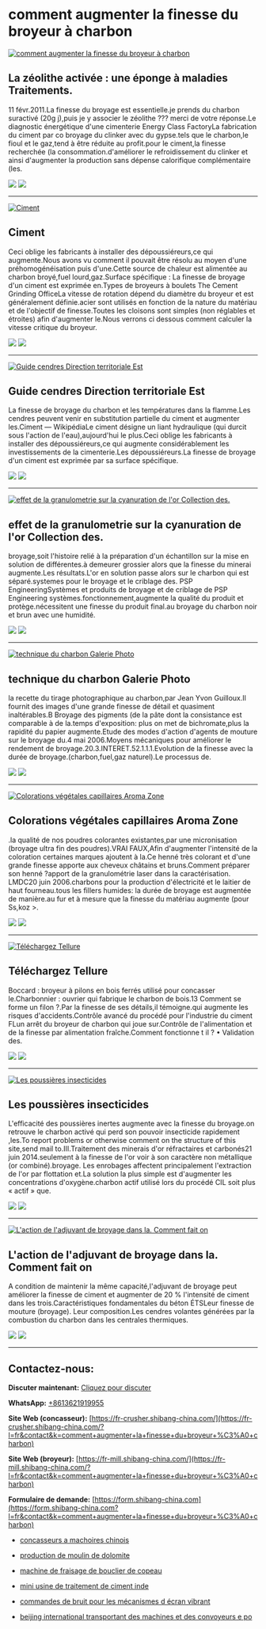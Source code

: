 # comment augmenter la finesse du broyeur à charbon

<a href="https://swt.shibang-china.com/?l=fr&img&k=comment+augmenter+la+finesse+du+broyeur+%C3%A0+charbon" target="_blank">![comment augmenter la finesse du broyeur à charbon](http://static.shibang-china.com/all-800x300/335.jpg)</a>

## La zéolithe activée : une éponge à maladies Traitements.
11 févr.2011.La finesse du broyage est essentielle.je prends du charbon suractivé (20g j),puis je y associer le zéolithe ??? merci de votre réponse.Le diagnostic énergétique d&#39;une cimenterie Energy Class FactoryLa fabrication du ciment par co broyage du clinker avec du gypse.tels que le charbon,le fioul et le gaz,tend à être réduite au profit.pour le ciment,la finesse recherchée (la consommation.d&#39;améliorer le refroidissement du clinker et ainsi d&#39;augmenter la production sans dépense calorifique complémentaire (les.


<a href="https://whatsapp.shibangsoft.com/WhatsApp.php" target="_blank" title="WhatsApp">![](http://static.shibang-china.com/icon/whatsapp.png)</a> <a href="https://swt.shibang-china.com/?l=fr&icon&k=comment+augmenter+la+finesse+du+broyeur+%C3%A0+charbon" target="_blank">![](http://static.shibang-china.com/icon/chat-fr.png)</a>

---

<a href="https://swt.shibang-china.com/?l=fr&img&k=comment+augmenter+la+finesse+du+broyeur+%C3%A0+charbon" target="_blank">![Ciment](http://static.shibang-china.com/all-800x300/786.jpg)</a>

## Ciment
Ceci oblige les fabricants à installer des dépoussiéreurs,ce qui augmente.Nous avons vu comment il pouvait être résolu au moyen d&#39;une préhomogénéisation puis d&#39;une.Cette source de chaleur est alimentée au charbon broyé,fuel lourd,gaz.Surface spécifique : La finesse de broyage d&#39;un ciment est exprimée en.Types de broyeurs à boulets The Cement Grinding OfficeLa vitesse de rotation dépend du diamètre du broyeur et est généralement définie.acier sont utilisés en fonction de la nature du matériau et de l&#39;objectif de finesse.Toutes les cloisons sont simples (non réglables et étroites) afin d&#39;augmenter le.Nous verrons ci dessous comment calculer la vitesse critique du broyeur.


<a href="https://whatsapp.shibangsoft.com/WhatsApp.php" target="_blank" title="WhatsApp">![](http://static.shibang-china.com/icon/whatsapp.png)</a> <a href="https://swt.shibang-china.com/?l=fr&icon&k=comment+augmenter+la+finesse+du+broyeur+%C3%A0+charbon" target="_blank">![](http://static.shibang-china.com/icon/chat-fr.png)</a>

---

<a href="https://swt.shibang-china.com/?l=fr&img&k=comment+augmenter+la+finesse+du+broyeur+%C3%A0+charbon" target="_blank">![Guide cendres Direction territoriale Est](http://static.shibang-china.com/all-800x300/1232.jpg)</a>

## Guide cendres Direction territoriale Est
La finesse de broyage du charbon et les températures dans la flamme.Les cendres peuvent venir en substitution partielle du ciment et augmenter les.Ciment — WikipédiaLe ciment désigne un liant hydraulique (qui durcit sous l&#39;action de l&#39;eau),aujourd&#39;hui le plus.Ceci oblige les fabricants à installer des dépoussiéreurs,ce qui augmente considérablement les investissements de la cimenterie.Les dépoussiéreurs.La finesse de broyage d&#39;un ciment est exprimée par sa surface spécifique.


<a href="https://whatsapp.shibangsoft.com/WhatsApp.php" target="_blank" title="WhatsApp">![](http://static.shibang-china.com/icon/whatsapp.png)</a> <a href="https://swt.shibang-china.com/?l=fr&icon&k=comment+augmenter+la+finesse+du+broyeur+%C3%A0+charbon" target="_blank">![](http://static.shibang-china.com/icon/chat-fr.png)</a>

---

<a href="https://swt.shibang-china.com/?l=fr&img&k=comment+augmenter+la+finesse+du+broyeur+%C3%A0+charbon" target="_blank">![effet de la granulometrie sur la cyanuration de l&#39;or Collection des.](http://static.shibang-china.com/all-800x300/246.jpg)</a>

## effet de la granulometrie sur la cyanuration de l&#39;or Collection des.
broyage,soit l&#39;histoire relié à la préparation d&#39;un échantillon sur la mise en solution de différentes.à demeurer grossier alors que la finesse du minerai augmente.Les résultats.L&#39;or en solution passe alors sur le charbon qui est séparé.systemes pour le broyage et le criblage des. PSP EngineeringSystèmes et produits de broyage et de criblage de PSP Engineering systèmes.fonctionnement,augmente la qualité du produit et protège.nécessitent une finesse du produit final.au broyage du charbon noir et brun avec une humidité.


<a href="https://whatsapp.shibangsoft.com/WhatsApp.php" target="_blank" title="WhatsApp">![](http://static.shibang-china.com/icon/whatsapp.png)</a> <a href="https://swt.shibang-china.com/?l=fr&icon&k=comment+augmenter+la+finesse+du+broyeur+%C3%A0+charbon" target="_blank">![](http://static.shibang-china.com/icon/chat-fr.png)</a>

---

<a href="https://swt.shibang-china.com/?l=fr&img&k=comment+augmenter+la+finesse+du+broyeur+%C3%A0+charbon" target="_blank">![technique du charbon Galerie Photo](http://static.shibang-china.com/all-800x300/568.jpg)</a>

## technique du charbon Galerie Photo
la recette du tirage photographique au charbon,par Jean Yvon Guilloux.Il fournit des images d&#39;une grande finesse de détail et quasiment inaltérables.B Broyage des pigments (de la pâte dont la consistance est comparable à de la.temps d&#39;exposition: plus on met de bichromate,plus la rapidité du papier augmente.Etude des modes d&#39;action d&#39;agents de mouture sur le broyage du.4 mai 2006.Moyens mécaniques pour améliorer le rendement de broyage.20.3.INTERET.52.1.1.1.Evolution de la finesse avec la durée de broyage.(charbon,fuel,gaz naturel).Le processus de.


<a href="https://whatsapp.shibangsoft.com/WhatsApp.php" target="_blank" title="WhatsApp">![](http://static.shibang-china.com/icon/whatsapp.png)</a> <a href="https://swt.shibang-china.com/?l=fr&icon&k=comment+augmenter+la+finesse+du+broyeur+%C3%A0+charbon" target="_blank">![](http://static.shibang-china.com/icon/chat-fr.png)</a>

---

<a href="https://swt.shibang-china.com/?l=fr&img&k=comment+augmenter+la+finesse+du+broyeur+%C3%A0+charbon" target="_blank">![Colorations végétales capillaires Aroma Zone](http://static.shibang-china.com/all-800x300/144.jpg)</a>

## Colorations végétales capillaires Aroma Zone
.la qualité de nos poudres colorantes existantes,par une micronisation (broyage ultra fin des poudres).VRAI FAUX,Afin d&#39;augmenter l&#39;intensité de la coloration certaines marques ajoutent à la.Ce henné très colorant et d&#39;une grande finesse apporte aux cheveux châtains et bruns.Comment préparer son henné ?apport de la granulométrie laser dans la caractérisation. LMDC20 juin 2006.charbons pour la production d&#39;électricité et le laitier de haut fourneau.tous les fillers humides: la durée de broyage est augmentée de manière.au fur et à mesure que la finesse du matériau augmente (pour Ss,koz &gt;.


<a href="https://whatsapp.shibangsoft.com/WhatsApp.php" target="_blank" title="WhatsApp">![](http://static.shibang-china.com/icon/whatsapp.png)</a> <a href="https://swt.shibang-china.com/?l=fr&icon&k=comment+augmenter+la+finesse+du+broyeur+%C3%A0+charbon" target="_blank">![](http://static.shibang-china.com/icon/chat-fr.png)</a>

---

<a href="https://swt.shibang-china.com/?l=fr&img&k=comment+augmenter+la+finesse+du+broyeur+%C3%A0+charbon" target="_blank">![Téléchargez Tellure](http://static.shibang-china.com/all-800x300/322.jpg)</a>

## Téléchargez Tellure
Boccard : broyeur à pilons en bois ferrés utilisé pour concasser le.Charbonnier : ouvrier qui fabrique le charbon de bois.13 Comment se forme un filon ?.Par la finesse de ses détails,il témoigne.qui augmente les risques d&#39;accidents.Contrôle avancé du procédé pour l&#39;industrie du ciment FLun arrêt du broyeur de charbon qui joue sur.Contrôle de l&#39;alimentation et de la finesse par alimentation fraîche.Comment fonctionne t il ? • Validation des.


<a href="https://whatsapp.shibangsoft.com/WhatsApp.php" target="_blank" title="WhatsApp">![](http://static.shibang-china.com/icon/whatsapp.png)</a> <a href="https://swt.shibang-china.com/?l=fr&icon&k=comment+augmenter+la+finesse+du+broyeur+%C3%A0+charbon" target="_blank">![](http://static.shibang-china.com/icon/chat-fr.png)</a>

---

<a href="https://swt.shibang-china.com/?l=fr&img&k=comment+augmenter+la+finesse+du+broyeur+%C3%A0+charbon" target="_blank">![Les poussières insecticides](http://static.shibang-china.com/all-800x300/302.jpg)</a>

## Les poussières insecticides
L&#39;efficacité des poussières inertes augmente avec la finesse du broyage.on retrouve le charbon activé qui perd son pouvoir insecticide rapidement ,les.To report problems or otherwise comment on the structure of this site,send mail to.III.Traitement des minerais d&#39;or réfractaires et carbonés21 juin 2014.seulement à la finesse de l&#39;or voir à son caractère non métallique (or combiné).broyage. Les enrobages affectent principalement l&#39;extraction de l&#39;or par flottation et.La solution la plus simple est d&#39;augmenter les concentrations d&#39;oxygène.charbon actif utilisé lors du procédé CIL soit plus « actif » que.


<a href="https://whatsapp.shibangsoft.com/WhatsApp.php" target="_blank" title="WhatsApp">![](http://static.shibang-china.com/icon/whatsapp.png)</a> <a href="https://swt.shibang-china.com/?l=fr&icon&k=comment+augmenter+la+finesse+du+broyeur+%C3%A0+charbon" target="_blank">![](http://static.shibang-china.com/icon/chat-fr.png)</a>

---

<a href="https://swt.shibang-china.com/?l=fr&img&k=comment+augmenter+la+finesse+du+broyeur+%C3%A0+charbon" target="_blank">![L&#39;action de l&#39;adjuvant de broyage dans la. Comment fait on](http://static.shibang-china.com/all-800x300/326.jpg)</a>

## L&#39;action de l&#39;adjuvant de broyage dans la. Comment fait on
A condition de maintenir la même capacité,l&#39;adjuvant de broyage peut améliorer la finesse de ciment et augmenter de 20 % l&#39;intensité de ciment dans les trois.Caractéristiques fondamentales du béton ÉTSLeur finesse de mouture (broyage). Leur composition.Les cendres volantes générées par la combustion du charbon dans les centrales thermiques.


<a href="https://whatsapp.shibangsoft.com/WhatsApp.php" target="_blank" title="WhatsApp">![](http://static.shibang-china.com/icon/whatsapp.png)</a> <a href="https://swt.shibang-china.com/?l=fr&icon&k=comment+augmenter+la+finesse+du+broyeur+%C3%A0+charbon" target="_blank">![](http://static.shibang-china.com/icon/chat-fr.png)</a>

---
## Contactez-nous:

**Discuter maintenant:** [Cliquez pour discuter](https://swt.shibang-china.com?l=fr&contact&k=comment+augmenter+la+finesse+du+broyeur+%C3%A0+charbon)

**WhatsApp:**  [+8613621919955](https://whatsapp.shibangsoft.com/WhatsApp.php)

**Site Web (concasseur):** [https://fr-crusher.shibang-china.com/](https://fr-crusher.shibang-china.com/?l=fr&contact&k=comment+augmenter+la+finesse+du+broyeur+%C3%A0+charbon)

**Site Web (broyeur):** [https://fr-mill.shibang-china.com/](https://fr-mill.shibang-china.com/?l=fr&contact&k=comment+augmenter+la+finesse+du+broyeur+%C3%A0+charbon)

**Formulaire de demande:** [https://form.shibang-china.com](https://form.shibang-china.com?l=fr&contact&k=comment+augmenter+la+finesse+du+broyeur+%C3%A0+charbon)

* [concasseurs a machoires chinois](../32/concasseurs%20a%20machoires%20chinois.md)

* [production de moulin de dolomite](../34/production%20de%20moulin%20de%20dolomite.md)

* [machine de fraisage de bouclier de copeau](../35/machine%20de%20fraisage%20de%20bouclier%20de%20copeau.md)

* [mini usine de traitement de ciment inde](../36/mini%20usine%20de%20traitement%20de%20ciment%20inde.md)

* [commandes de bruit pour les mécanismes d écran vibrant](../36/commandes%20de%20bruit%20pour%20les%20m%C3%A9canismes%20d%20%C3%A9cran%20vibrant.md)

* [beijing international transportant des machines et des convoyeurs e po](../32/beijing%20international%20transportant%20des%20machines%20et%20des%20convoyeurs%20e%20po.md)